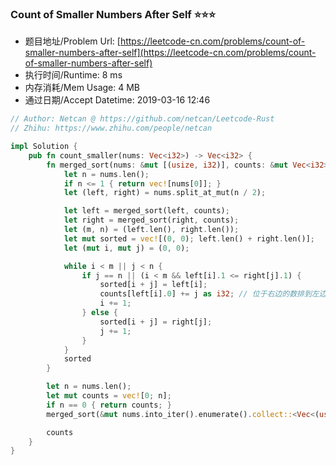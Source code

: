 
### Count of Smaller Numbers After Self :star::star::star:
- 题目地址/Problem Url: [https://leetcode-cn.com/problems/count-of-smaller-numbers-after-self](https://leetcode-cn.com/problems/count-of-smaller-numbers-after-self)
- 执行时间/Runtime: 8 ms 
- 内存消耗/Mem Usage: 4 MB
- 通过日期/Accept Datetime: 2019-03-16 12:46

```rust
// Author: Netcan @ https://github.com/netcan/Leetcode-Rust
// Zhihu: https://www.zhihu.com/people/netcan

impl Solution {
    pub fn count_smaller(nums: Vec<i32>) -> Vec<i32> {
        fn merged_sort(nums: &mut [(usize, i32)], counts: &mut Vec<i32>) -> Vec<(usize, i32)> {
            let n = nums.len();
            if n <= 1 { return vec![nums[0]]; }
            let (left, right) = nums.split_at_mut(n / 2);

            let left = merged_sort(left, counts);
            let right = merged_sort(right, counts);
            let (m, n) = (left.len(), right.len());
            let mut sorted = vec![(0, 0); left.len() + right.len()];
            let (mut i, mut j) = (0, 0);

            while i < m || j < n {
                if j == n || (i < m && left[i].1 <= right[j].1) {
                    sorted[i + j] = left[i];
                    counts[left[i].0] += j as i32; // 位于右边的数排到左边的都是小于这个数
                    i += 1;
                } else {
                    sorted[i + j] = right[j];
                    j += 1;
                }
            }
            sorted
        }

        let n = nums.len();
        let mut counts = vec![0; n];
        if n == 0 { return counts; }
        merged_sort(&mut nums.into_iter().enumerate().collect::<Vec<(usize, i32)>>(), &mut counts);

        counts
    }
}

```

